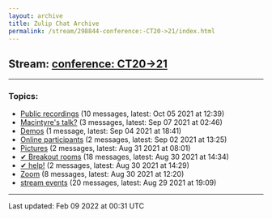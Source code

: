 ```yaml
---
layout: archive
title: Zulip Chat Archive
permalink: /stream/298844-conference:-CT20->21/index.html
---
```


## Stream: [conference: CT20->21](https://mattecapu.github.io/ct-zulip-archive/stream/298844-conference:-CT20->21/index.html)
---

### Topics:

* [Public recordings](topic/Public.20recordings.html) (10 messages, latest: Oct 05 2021 at 12:39)
* [Macintyre's talk?](topic/Macintyre's.20talk.3F.html) (3 messages, latest: Sep 07 2021 at 02:46)
* [Demos](topic/Demos.html) (1 message, latest: Sep 04 2021 at 18:41)
* [Online participants](topic/Online.20participants.html) (2 messages, latest: Sep 02 2021 at 13:25)
* [Pictures](topic/Pictures.html) (2 messages, latest: Aug 31 2021 at 08:01)
* [✔ Breakout rooms](topic/.E2.9C.94.20Breakout.20rooms.html) (18 messages, latest: Aug 30 2021 at 14:34)
* [✔ help!](topic/.E2.9C.94.20help!.html) (2 messages, latest: Aug 30 2021 at 14:29)
* [Zoom](topic/Zoom.html) (8 messages, latest: Aug 30 2021 at 12:20)
* [stream events](topic/stream.20events.html) (20 messages, latest: Aug 29 2021 at 19:09)

<hr><p>Last updated: Feb 09 2022 at 00:31 UTC</p>